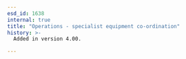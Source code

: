 ```yaml
---
esd_id: 1638
internal: true
title: "Operations - specialist equipment co-ordination"
history: >-
  Added in version 4.00.

---
```




